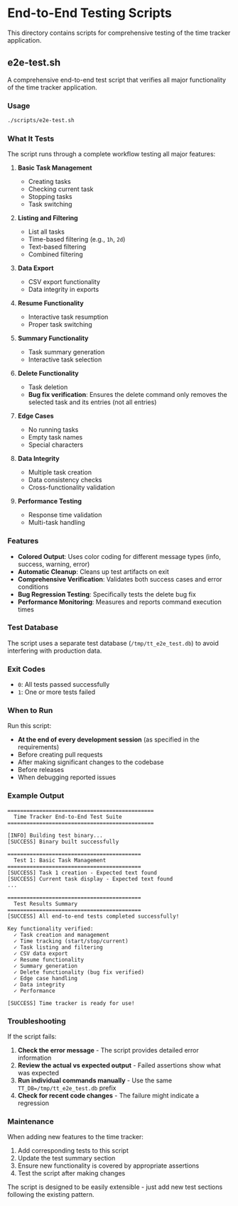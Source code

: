 # End-to-End Testing Scripts

This directory contains scripts for comprehensive testing of the time tracker application.

## e2e-test.sh

A comprehensive end-to-end test script that verifies all major functionality of the time tracker application.

### Usage

```bash
./scripts/e2e-test.sh
```

### What It Tests

The script runs through a complete workflow testing all major features:

1. **Basic Task Management**
   - Creating tasks
   - Checking current task
   - Stopping tasks
   - Task switching

2. **Listing and Filtering**
   - List all tasks
   - Time-based filtering (e.g., `1h`, `2d`)
   - Text-based filtering
   - Combined filtering

3. **Data Export**
   - CSV export functionality
   - Data integrity in exports

4. **Resume Functionality**
   - Interactive task resumption
   - Proper task switching

5. **Summary Functionality**
   - Task summary generation
   - Interactive task selection

6. **Delete Functionality**
   - Task deletion
   - **Bug fix verification**: Ensures the delete command only removes the selected task and its entries (not all entries)

7. **Edge Cases**
   - No running tasks
   - Empty task names
   - Special characters

8. **Data Integrity**
   - Multiple task creation
   - Data consistency checks
   - Cross-functionality validation

9. **Performance Testing**
   - Response time validation
   - Multi-task handling

### Features

- **Colored Output**: Uses color coding for different message types (info, success, warning, error)
- **Automatic Cleanup**: Cleans up test artifacts on exit
- **Comprehensive Verification**: Validates both success cases and error conditions
- **Bug Regression Testing**: Specifically tests the delete bug fix
- **Performance Monitoring**: Measures and reports command execution times

### Test Database

The script uses a separate test database (`/tmp/tt_e2e_test.db`) to avoid interfering with production data.

### Exit Codes

- `0`: All tests passed successfully
- `1`: One or more tests failed

### When to Run

Run this script:
- **At the end of every development session** (as specified in the requirements)
- Before creating pull requests
- After making significant changes to the codebase
- Before releases
- When debugging reported issues

### Example Output

```
==============================================
  Time Tracker End-to-End Test Suite
==============================================

[INFO] Building test binary...
[SUCCESS] Binary built successfully

==========================================
  Test 1: Basic Task Management
==========================================
[SUCCESS] Task 1 creation - Expected text found
[SUCCESS] Current task display - Expected text found
...

==========================================
  Test Results Summary
==========================================
[SUCCESS] All end-to-end tests completed successfully!

Key functionality verified:
  ✓ Task creation and management
  ✓ Time tracking (start/stop/current)
  ✓ Task listing and filtering
  ✓ CSV data export
  ✓ Resume functionality
  ✓ Summary generation
  ✓ Delete functionality (bug fix verified)
  ✓ Edge case handling
  ✓ Data integrity
  ✓ Performance

[SUCCESS] Time tracker is ready for use!
```

### Troubleshooting

If the script fails:

1. **Check the error message** - The script provides detailed error information
2. **Review the actual vs expected output** - Failed assertions show what was expected
3. **Run individual commands manually** - Use the same `TT_DB=/tmp/tt_e2e_test.db` prefix
4. **Check for recent code changes** - The failure might indicate a regression

### Maintenance

When adding new features to the time tracker:

1. Add corresponding tests to this script
2. Update the test summary section
3. Ensure new functionality is covered by appropriate assertions
4. Test the script after making changes

The script is designed to be easily extensible - just add new test sections following the existing pattern.